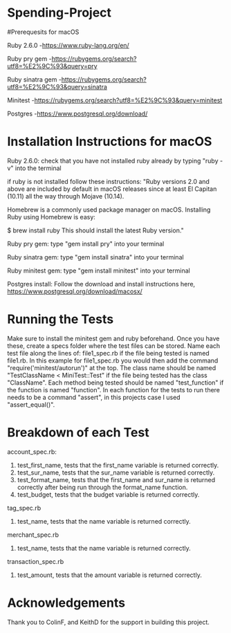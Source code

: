 # Spending-Project

#Prerequesits for macOS

Ruby 2.6.0 -https://www.ruby-lang.org/en/

Ruby pry gem -https://rubygems.org/search?utf8=%E2%9C%93&query=pry

Ruby sinatra gem -https://rubygems.org/search?utf8=%E2%9C%93&query=sinatra

Minitest -https://rubygems.org/search?utf8=%E2%9C%93&query=minitest

Postgres -https://www.postgresql.org/download/

# Installation Instructions for macOS

Ruby 2.6.0: check that you have not installed ruby already by typing "ruby -v" into the terminal

if ruby is not installed follow these instructions: "Ruby versions 2.0 and above are included by default in macOS releases since at least El Capitan (10.11) all the way through Mojave (10.14).

Homebrew is a commonly used package manager on macOS. Installing Ruby using Homebrew is easy:

$ brew install ruby
This should install the latest Ruby version."

Ruby pry gem: type "gem install pry" into your terminal

Ruby sinatra gem: type "gem install sinatra" into your terminal

Ruby minitest gem: type "gem install minitest" into your terminal

Postgres install: Follow the download and install instructions here, https://www.postgresql.org/download/macosx/

# Running the Tests

Make sure to install the minitest gem and ruby beforehand. Once you have these, create a specs folder where the test files can be stored. Name each test file along the lines of: file1_spec.rb if the file being tested is named file1.rb. In this example for file1_spec.rb you would then add the command "require('minitest/autorun')" at the top. The class name should be named "TestClassName < MiniTest::Test" if the file being tested has the class "ClassName". Each method being tested should be named "test_function" if the function is named "function". In each function for the tests to run there needs to be a command "assert", in this projects case I used "assert_equal()".

# Breakdown of each Test

account_spec.rb: 
1. test_first_name, tests that the first_name variable is returned correctly.
2. test_sur_name, tests that the sur_name variable is returned correctly.
3. test_format_name, tests that the first_name and sur_name is returned correctly after being run through the format_name function.
4. test_budget, tests that the budget variable is returned correctly.

tag_spec.rb
1. test_name, tests that the name variable is returned correctly.

merchant_spec.rb
1. test_name, tests that the name variable is returned correctly.

transaction_spec.rb
1. test_amount, tests that the amount variable is returned correctly.

# Acknowledgements

Thank you to ColinF, and KeithD for the support in building this project.
